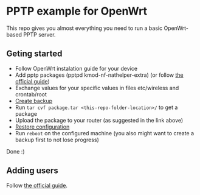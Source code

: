# PPTP example for OpenWrt

This repo gives you almost everything you need to run a basic OpenWrt-based PPTP server.

## Geting started

- Follow OpenWrt instalation guide for your device
- Add pptp packages (pptpd kmod-nf-nathelper-extra) (or follow [the official guide](https://openwrt.org/docs/guide-user/services/vpn/pptp/server))
- Exchange values for your specific values in files etc/wireless and crontab/root
- [Create backup](https://openwrt.org/docs/guide-user/troubleshooting/backup_restore)
- Run ```tar cvf package.tar <this-repo-folder-location>/``` to get a package
- Upload the package to your router (as suggested in the link above)
- [Restore configuration](https://openwrt.org/docs/guide-user/troubleshooting/backup_restore#restore1)
- Run ```reboot``` on the configured machine (you also might want to create a backup first to not lose progress)

Done :)

## Adding users

Follow [the official guide](https://openwrt.org/docs/guide-user/services/vpn/pptp/server#vpn_service).


